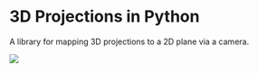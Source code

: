 # 3D Projections in Python

A library for mapping 3D projections to a 2D plane via a camera.

![](https://github.com/FrewtyPebbles/DeadPad-CLI-Text-Editor/blob/main/preview/tests/space_teapot.png)
